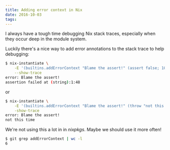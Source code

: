```yaml
---
title: Adding error context in Nix
date: 2016-10-03
tags:
---
```


I always have a tough time debugging Nix stack traces, especially when they occur deep in the module system.
<!--more-->

Luckily there's a nice way to add error annotations to the stack trace to help debugging:

```bash
$ nix-instantiate \
    -E '(builtins.addErrorContext "Blame the assert!" (assert false; 10))' \
    --show-trace
error: Blame the assert!
assertion failed at (string):1:48
```

or

```bash
$ nix-instantiate \
    -E '(builtins.addErrorContext "Blame the assert!" (throw "not this time"))' \
    -show-trace
error: Blame the assert!
not this time
```

We're not using this a lot in in *nixpkgs*. Maybe we should use it more often!

```bash
$ git grep addErrorContext | wc -l
6
```
